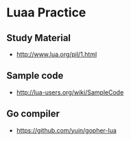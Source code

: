 # Luaa Practice

## Study Material
* http://www.lua.org/pil/1.html

## Sample code
* http://lua-users.org/wiki/SampleCode

## Go compiler 
* https://github.com/yuin/gopher-lua


